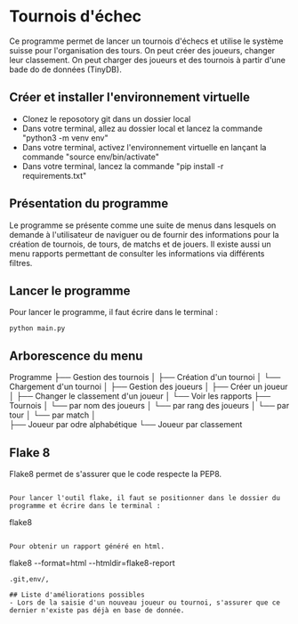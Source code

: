 # Tournois d'échec
Ce programme permet de lancer un tournois d'échecs et utilise le système suisse pour l'organisation des tours.
On peut créer des joueurs, changer leur classement.
On peut charger des joueurs et des tournois à partir d'une bade do de données (TinyDB).




## Créer et installer l'environnement virtuelle
- Clonez le reposotory git dans un dossier local
- Dans votre terminal, allez au dossier local et lancez la commande "python3 -m venv env"
- Dans votre terminal, activez l'environnement virtuelle en lançant la commande "source env/bin/activate"
- Dans votre terminal, lancez la commande "pip install -r requirements.txt"

## Présentation du programme
Le programme se présente comme une suite de menus dans lesquels on demande à l'utilisateur de naviguer ou de fournir des informations pour la création de tournois, de tours, de matchs et de jouers.
Il existe aussi un menu rapports permettant de consulter les informations via différents filtres.


## Lancer le programme
Pour lancer le programme, il faut écrire dans le terminal :
```
python main.py
```

## Arborescence du menu
Programme
├── Gestion des tournois
│   ├── Création d'un tournoi
│   └── Chargement d'un tournoi
│
├── Gestion des joueurs
│   ├── Créer un joueur
│   ├── Changer le classement d'un joueur
│
└── Voir les rapports
    ├── Tournois
    │   └── par nom des joueurs
    │   └── par rang des joueurs
    │   └── par tour
    │   └── par match
    │                
    ├── Joueur par odre alphabétique
    └── Joueur par classement

## Flake 8
Flake8 permet de s'assurer que le code respecte la PEP8.

```

Pour lancer l'outil flake, il faut se positionner dans le dossier du programme et écrire dans le terminal :
```
flake8 
```

Pour obtenir un rapport généré en html.
```
flake8 --format=html --htmldir=flake8-report
```
.git,env/,

## Liste d'améliorations possibles
- Lors de la saisie d'un nouveau joueur ou tournoi, s'assurer que ce dernier n'existe pas déjà en base de donnée.

